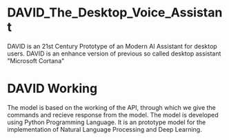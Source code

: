 # DAVID_The_Desktop_Voice_Assistant
DAVID is an 21st Century Prototype of an Modern AI Assistant for desktop users.
DAVID is an enhance version of previous so called desktop assistant "Microsoft Cortana"

# DAVID Working
The model is based on the working of the API, through which we give the commands and recieve response from the model.
The model is developed using Python Programming Language.
It is an prototype model for the implementation of Natural Language Processing and Deep Learning.
